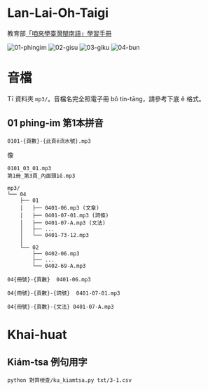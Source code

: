 # Lan-Lai-Oh-Taigi
教育部[「咱來學臺灣閩南語」學習手冊](https://language.moe.gov.tw/result.aspx?classify_sn=46&subclassify_sn=506)

![01-phingim](https://user-images.githubusercontent.com/6355592/87241804-2e87b300-c459-11ea-844c-7c77ad4401fc.png) ![02-gisu](https://user-images.githubusercontent.com/6355592/87241805-2f204980-c459-11ea-84d9-cdd27f5cec69.png) ![03-giku](https://user-images.githubusercontent.com/6355592/87241807-2fb8e000-c459-11ea-887c-8a5d93b8366a.png) ![04-bun](https://user-images.githubusercontent.com/6355592/87241840-80303d80-c459-11ea-8944-336a3525a81d.png)


# 音檔
Tī 資料夾 ` mp3/ `。音檔名完全照電子冊 bô tín-tāng，請參考下底 ê 格式。

## 01 phing-im 第1本拼音
```
0101-{頁數}-{此頁ê流水號}.mp3
```
像
```
0101_03_01.mp3
第1冊_第3頁_內面頭1ê.mp3
```

```
mp3/
└── 04
    ├── 01
    │   ├── 0401-06.mp3 (文章)
    │   ├── 0401-07-01.mp3 (詞條)
    │   ├── 0401-07-A.mp3 (文法)
    │   ├── ...
    │   └── 0401-73-12.mp3
    │
    └── 02
        ├── 0402-06.mp3
        ├── ...
        └── 0402-69-A.mp3
```
```
04{冊號}-{頁數}  0401-06.mp3

04{冊號}-{頁數}-{詞號}  0401-07-01.mp3

04{冊號}-{頁數}-{文法} 0401-07-A.mp3
```

# Khai-huat

## Kiám-tsa 例句用字
```
python 對齊檢查/ku_kiamtsa.py txt/3-1.csv
```
